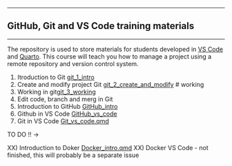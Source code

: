 ***

## GitHub, Git and VS Code training materials

***

The repository is used to store materials for students developed in [VS Code](https://code.visualstudio.com/) and [Quarto](https://quarto.org/). This course will teach you how to manage a project using a remote repository and version control system. 

1) Itroduction to Git [git_1_intro](https://github.com/mrzeszut/vs_git/blob/master/git_1_intro.qmd)
2) Create and modify project Git [git_2_create_and_modify](https://github.com/mrzeszut/vs_git/blob/master/git_2_create_and_modify.qmd) # working
3) Working in git[git_3_working](https://github.com/mrzeszut/vs_git/blob/master/git_3_working.qmd) 
4) Edit code, branch and merg in Git []()
5) Introduction to GitHub [GitHub_intro](https://github.com/mrzeszut/vs_git/blob/master/GitHub_intro.qmd)
6) Github in VS Code [GitHub_vs_code](https://github.com/mrzeszut/vs_git/blob/master/GitHub_vs_code.qmd)
7) Git in VS Code [Git_vs_code.qmd](https://github.com/mrzeszut/vs_git/blob/master/Git_vs_code.qmd)

TO DO !! ->

XX) Introduction to Doker [Docker_intro.qmd](https://github.com/mrzeszut/vs_git/blob/master/Docker_intro.qmd)
XX) Docker VS Code - not finished, this will probably be a separate issue
